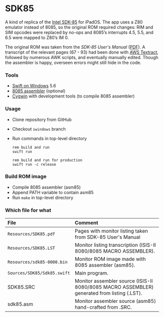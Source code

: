 # SDK85

A kind of replica of the [Intel SDK-85](https://en.wikipedia.org/wiki/Intel_System_Development_Kit#SDK-85) for iPadOS. The app uses a Z80 emulator instead of 8085, so the original ROM required changes: RIM and SIM opcodes were replaced by no-ops and 8085’s interrupts 4.5, 5.5, and 6.5 were mapped to Z80’s IM 0.

The original ROM was taken from the *SDK-85 User's Manual* ([PDF](https://retro.hansotten.nl/uploads/sdk85/9800451B.pdf)). A transcript of the relevant pages (67 - 93) had been done with [AWS Textract](https://aws.amazon.com/textract/), followed by numerous AWK scripts, and eventually manually edited. Though the assembler is happy, overseen errors might still hide in the code.

### Tools
- [Swift on Windows](https://www.swift.org/blog/swift-on-windows/) 5.6
- [8085 assembler](http://github.com/TomNisbet/asm85) (optional)
- [Cygwin](https://www.cygwin.com/) with development tools (to compile 8085 assembler)

### Usage
- Clone repository from GitHub
- Checkout `swindows` branch
- Run commands in top-level directory

  ```
  rem build and run
  swift run

  rem build and run for production
  swift run -c release
  ```

### Build ROM image
- Compile 8085 assembler (asm85)
- Append PATH variable to contain asm85
- Run `make` in top-level directory

### Which file for what
|File|Comment|
|:---|:------|
|`Resources/SDK85.pdf`|Pages with monitor listing taken from SDK-85 User's Manual|
|`Resources/SDK85.LST`|Monitor listing transcription (ISIS-II 8080/8085 MACRO ASSEMBLER).|
|`Resources/sdk85-0000.bin`|Monitor ROM image made with 8085 assembler (asm85).|
|`Sources/SDK85/Sdk85.swift`|Main program.|
|SDK85.SRC|Monitor assembler source (ISIS-II 8080/8085 MACRO ASSEMBLER) generated from listing (.LST).|
|sdk85.asm|Monitor assembler source (asm85) hand-crafted from .SRC.|
